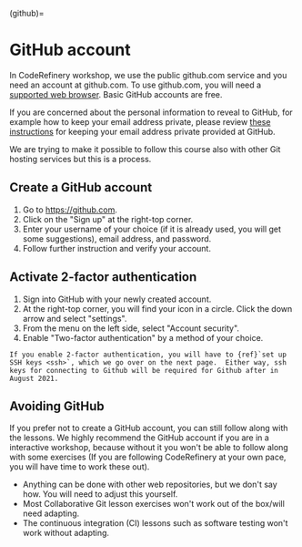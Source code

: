 (github)=

# GitHub account

In CodeRefinery workshop, we use the public github.com service and you need an
account at github.com. To use github.com, you will need a [supported web
browser](https://help.github.com/articles/supported-browsers/). Basic GitHub
accounts are free.

If you are concerned about the personal information to reveal to GitHub, for
example how to keep your email address private, please review [these
instructions](https://help.github.com/articles/keeping-your-email-address-private/)
for keeping your email address private provided at GitHub.

We are trying to make it possible to follow this course also with other Git
hosting services but this is a process.


## Create a GitHub account

1. Go to <https://github.com>.
2. Click on the "Sign up" at the right-top corner.
3. Enter your username of your choice (if it is already used, you will get some suggestions), email address, and password.
4. Follow further instruction and verify your account.


## Activate 2-factor authentication

1. Sign into GitHub with your newly created account.
2. At the right-top corner, you will find your icon in a circle. Click the down arrow and select "settings".
3. From the menu on the left side, select "Account security".
4. Enable "Two-factor authentication" by a method of your choice.

```{warning}
If you enable 2-factor authentication, you will have to {ref}`set up SSH keys <ssh>`, which we go over on the next page.  Either way, ssh
keys for connecting to Github will be required for Github after in
August 2021.
```


## Avoiding GitHub

If you prefer not to create a GitHub account, you can still follow along with
the lessons.  We highly recommend the GitHub account if you are in a
interactive workshop, because without it you won't be able to follow
along with some exercises (If you are following CodeRefinery at your
own pace, you will have time to work these out).

- Anything can be done with other web repositories, but we don't say
  how.  You will need to adjust this yourself.
- Most Collaborative Git lesson exercises won't work out of the
  box/will need adapting.
- The continuous integration (CI) lessons such as software testing
  won't work without adapting.

